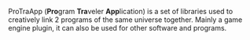  ProTraApp (**Pro**gram **Tra**veler **App**lication) is a set of libraries used to creatively link 2 programs of the same universe together. Mainly a game engine plugin, it can also be used for other software and programs. 

